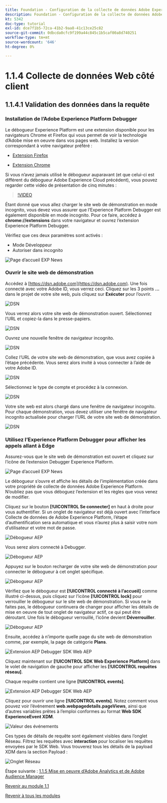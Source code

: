 ```yaml
---
title: Foundation - Configuration de la collecte de données Adobe Experience Platform et de l’extension du SDK Web - Collecte de données Web côté client
description: Foundation - Configuration de la collecte de données Adobe Experience Platform et de l’extension du SDK Web - Collecte de données Web côté client
kt: 5342
doc-type: tutorial
exl-id: dce7f1b5-72ca-41b2-9aa8-41c13ce25c82
source-git-commit: 0dbcda0cfc9f199a44c845c1b5caf00a8d740251
workflow-type: tm+mt
source-wordcount: '646'
ht-degree: 0%

---
```


# 1.1.4 Collecte de données Web côté client

## 1.1.4.1 Validation des données dans la requête

### Installation de l’Adobe Experience Platform Debugger

Le débogueur Experience Platform est une extension disponible pour les navigateurs Chrome et Firefox qui vous permet de voir la technologie d’Adobe mise en oeuvre dans vos pages web. Installez la version correspondant à votre navigateur préféré :

- [Extension Firefox](https://addons.mozilla.org/fr/firefox/addon/adobe-experience-platform-dbg/)

- [Extension Chrome](https://chrome.google.com/webstore/detail/adobe-experience-platform/bfnnokhpnncpkdmbokanobigaccjkpob)

Si vous n’avez jamais utilisé le débogueur auparavant (et que celui-ci est différent du débogueur Adobe Experience Cloud précédent), vous pouvez regarder cette vidéo de présentation de cinq minutes :

>[!VIDEO](https://video.tv.adobe.com/v/32156?quality=12&learn=on)

Étant donné que vous allez charger le site web de démonstration en mode incognito, vous devez vous assurer que l’Experience Platform Debugger est également disponible en mode incognito. Pour ce faire, accédez à **chrome://extensions** dans votre navigateur et ouvrez l’extension Experience Platform Debugger.

Vérifiez que ces deux paramètres sont activés :

- Mode Développeur
- Autoriser dans incognito

![Page d’accueil EXP News](./images/ext1.png)

### Ouvrir le site web de démonstration

Accédez à [https://dsn.adobe.com](https://dsn.adobe.com). Une fois connecté avec votre Adobe ID, vous verrez ceci. Cliquez sur les 3 points **...** dans le projet de votre site web, puis cliquez sur **Exécuter** pour l’ouvrir.

![DSN](.//images/web8.png)

Vous verrez alors votre site web de démonstration ouvert. Sélectionnez l’URL et copiez-la dans le presse-papiers.

![DSN](./../../gettingstarted/gettingstarted/images/web3.png)

Ouvrez une nouvelle fenêtre de navigateur incognito.

![DSN](./../../gettingstarted/gettingstarted/images/web4.png)

Collez l’URL de votre site web de démonstration, que vous avez copiée à l’étape précédente. Vous serez alors invité à vous connecter à l’aide de votre Adobe ID.

![DSN](./../../gettingstarted/gettingstarted/images/web5.png)

Sélectionnez le type de compte et procédez à la connexion.

![DSN](./../../gettingstarted/gettingstarted/images/web6.png)

Votre site web est alors chargé dans une fenêtre de navigateur incognito. Pour chaque démonstration, vous devez utiliser une fenêtre de navigateur incognito actualisée pour charger l’URL de votre site web de démonstration.

![DSN](./../../gettingstarted/gettingstarted/images/web7.png)

### Utilisez l’Experience Platform Debugger pour afficher les appels allant à Edge

Assurez-vous que le site web de démonstration est ouvert et cliquez sur l’icône de l’extension Debugger Experience Platform.

![Page d’accueil EXP News](./images/ext2.png)

Le débogueur s’ouvre et affiche les détails de l’implémentation créée dans votre propriété de collecte de données Adobe Experience Platform. N’oubliez pas que vous déboguez l’extension et les règles que vous venez de modifier.

Cliquez sur le bouton **[!UICONTROL Se connecter]** en haut à droite pour vous authentifier. Si un onglet de navigateur est déjà ouvert avec l’interface Collecte de données de Adobe Experience Platform, l’étape d’authentification sera automatique et vous n’aurez plus à saisir votre nom d’utilisateur et votre mot de passe.

![Débogueur AEP](./images/validate2.png)

Vous serez alors connecté à Debugger.

![Débogueur AEP](./images/validate2ab.png)

Appuyez sur le bouton recharger de votre site web de démonstration pour connecter le débogueur à cet onglet spécifique.

![Débogueur AEP](./images/validate2a.png)

Vérifiez que le débogueur est **[!UICONTROL connecté à l’accueil]** comme illustré ci-dessus, puis cliquez sur l’icône **[!UICONTROL lock]** pour verrouiller le débogueur sur le site web de démonstration. Si vous ne le faites pas, le débogueur continuera de changer pour afficher les détails de mise en oeuvre de tout onglet de navigateur actif, ce qui peut être déroutant. Une fois le débogueur verrouillé, l’icône devient **Déverrouiller**.

![Débogueur AEP](./images/validate3.png)

Ensuite, accédez à n’importe quelle page du site web de démonstration comme, par exemple, la page de catégorie **Plans**.

![Extension AEP Debugger SDK Web AEP](./images/validate4.png)

Cliquez maintenant sur **[!UICONTROL SDK Web Experience Platform]** dans le volet de navigation de gauche pour afficher les **[!UICONTROL requêtes réseau]**.

Chaque requête contient une ligne **[!UICONTROL events]**.

![Extension AEP Debugger SDK Web AEP](./images/validate5.png)

Cliquez pour ouvrir une ligne **[!UICONTROL events]**. Notez comment vous pouvez voir l’événement **web.webpagedetails.pageViews**, ainsi que d’autres variables prêtes à l’emploi conformes au format **Web SDK ExperienceEvent XDM**.

![Valeur des événements](./images/validate8.png)

Ces types de détails de requête sont également visibles dans l’onglet Réseau. Filtrez les requêtes avec **interaction** pour localiser les requêtes envoyées par le SDK Web. Vous trouverez tous les détails de la payload XDM dans la section Payload :

![Onglet Réseau](./images/validate9.png)

Étape suivante : [1.1.5 Mise en oeuvre d’Adobe Analytics et de Adobe Audience Manager](./ex5.md)

[Revenir au module 1.1](./data-ingestion-launch-web-sdk.md)

[Revenir à tous les modules](./../../../overview.md)
